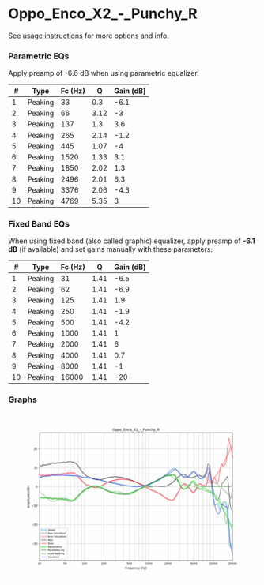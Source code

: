 # Oppo_Enco_X2_-_Punchy_R
See [usage instructions](https://github.com/jaakkopasanen/AutoEq#usage) for more options and info.

### Parametric EQs
Apply preamp of -6.6 dB when using parametric equalizer.

|   # | Type    |   Fc (Hz) |    Q |   Gain (dB) |
|-----|---------|-----------|------|-------------|
|   1 | Peaking |        33 | 0.3  |        -6.1 |
|   2 | Peaking |        66 | 3.12 |        -3   |
|   3 | Peaking |       137 | 1.3  |         3.6 |
|   4 | Peaking |       265 | 2.14 |        -1.2 |
|   5 | Peaking |       445 | 1.07 |        -4   |
|   6 | Peaking |      1520 | 1.33 |         3.1 |
|   7 | Peaking |      1850 | 2.02 |         1.3 |
|   8 | Peaking |      2496 | 2.01 |         6.3 |
|   9 | Peaking |      3376 | 2.06 |        -4.3 |
|  10 | Peaking |      4769 | 5.35 |         3   |

### Fixed Band EQs
When using fixed band (also called graphic) equalizer, apply preamp of **-6.1 dB** (if available) and set gains manually with these parameters.

|   # | Type    |   Fc (Hz) |    Q |   Gain (dB) |
|-----|---------|-----------|------|-------------|
|   1 | Peaking |        31 | 1.41 |        -6.5 |
|   2 | Peaking |        62 | 1.41 |        -6.9 |
|   3 | Peaking |       125 | 1.41 |         1.9 |
|   4 | Peaking |       250 | 1.41 |        -1.9 |
|   5 | Peaking |       500 | 1.41 |        -4.2 |
|   6 | Peaking |      1000 | 1.41 |         1   |
|   7 | Peaking |      2000 | 1.41 |         6   |
|   8 | Peaking |      4000 | 1.41 |         0.7 |
|   9 | Peaking |      8000 | 1.41 |        -1   |
|  10 | Peaking |     16000 | 1.41 |       -20   |

### Graphs
![](./Oppo_Enco_X2_-_Punchy_R.png)
